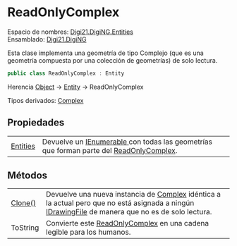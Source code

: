 # ReadOnlyComplex



Espacio de nombres: [Digi21.DigiNG.Entities](../)  
Ensamblado: [Digi21.DigiNG](../../)

Esta clase implementa una geometría de tipo Complejo \(que es una geometría compuesta por una colección de geometrías\) de solo lectura.

```csharp
public class ReadOnlyComplex : Entity
```

Herencia [Object](https://docs.microsoft.com/en-us/dotnet/api/system.object?view=net-5.0) → [Entity](../entity/) → ReadOnlyComplex

Tipos derivados: [Complex](../complex.md)

## Propiedades

|  |  |
| :--- | :--- |
| [Entities](propiedades/entities.md) | Devuelve un [IEnumerable ](https://docs.microsoft.com/en-us/dotnet/api/system.collections.generic.ienumerable-1?view=net-5.0)con todas las geometrías que forman parte del [ReadOnlyComplex](./). |

## Métodos

|  |  |
| :--- | :--- |
| [Clone\(\)](metodos/clone.md) | Devuelve una nueva instancia de [Complex](../complex.md) idéntica a la actual pero que no está asignada a ningún [IDrawingFile](../../digi21.diging.io/idrawingfile/) de manera que no es de solo lectura. |
| ToString | Convierte este [ReadOnlyComplex](./) en una cadena legible para los humanos. |



